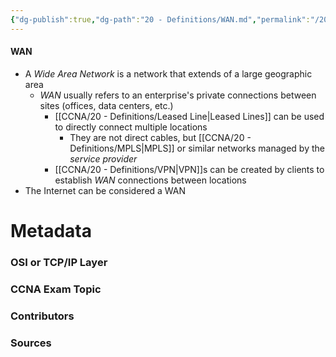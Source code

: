 ```yaml
---
{"dg-publish":true,"dg-path":"20 - Definitions/WAN.md","permalink":"/20-definitions/wan/","tags":["defs_ccna"]}
---
```


#### WAN
- A *Wide Area Network* is a network that extends of a large geographic area
	- *WAN* usually refers to an enterprise's private connections between sites (offices, data centers, etc.)
		- [[CCNA/20 - Definitions/Leased Line\|Leased Lines]] can be used to directly connect multiple locations
			- They are not direct cables, but [[CCNA/20 - Definitions/MPLS\|MPLS]] or similar networks managed by the *service provider*
		- [[CCNA/20 - Definitions/VPN\|VPN]]s can be created by clients to establish *WAN* connections between locations
- The Internet can be considered a WAN





# Metadata
### OSI or TCP/IP Layer

### CCNA Exam Topic

### Contributors

### Sources
